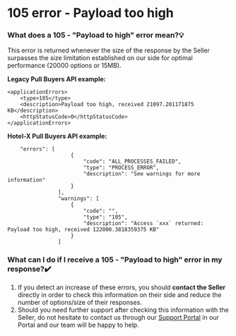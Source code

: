 ﻿---
sidebar_position: 7
---

# 105 error - Payload too high

### What does a 105 - "Payload to high" error mean?💡
This error is returned whenever the size of the response by the Seller surpasses the size limitation established on our side for optimal performance (20000 options or 15MB).


**Legacy Pull Buyers API example:**

```
<applicationErrors>
    <type>105</type>
    <description>Payload too high, received 21097.201171875 KB</description>
    <httpStatusCode>0</httpStatusCode>
</applicationErrors>

```

**Hotel-X Pull Buyers API example:**


```
    "errors": [
                    {
                        "code": "ALL_PROCESSES_FAILED",
                        "type": "PROCESS_ERROR",
                        "description": "See warnings for more information"
                    }
                ],
                "warnings": [
                    {
                        "code": "",
                        "type": "105",
                        "description": "Access `xxx` returned:  Payload too high, received 122000.3818359375 KB"
                    }
                ]
```
 
### What can I do if I receive a 105 - "Payload to high" error in my response?✔️
1. If you detect an increase of these errors, you should **contact the Seller** directly in order to check this information on their side and reduce the number of options/size of their responses.
2. Should you need further support after checking this information with the Seller, do not hesitate to contact us through our [Support Portal](https://app.travelgate.com/support) in our Portal and our team will be happy to help.